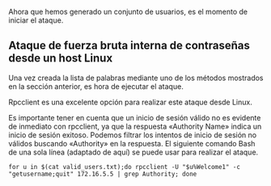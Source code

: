 Ahora que hemos generado un conjunto de usuarios, es el momento de iniciar el ataque.

## Ataque de fuerza bruta interna de contraseñas desde un host Linux

Una vez creada la lista de palabras mediante uno de los métodos mostrados en la sección anterior, es hora de ejecutar el ataque. 

Rpcclient es una excelente opción para realizar este ataque desde Linux. 

Es importante tener en cuenta que un inicio de sesión válido no es evidente de inmediato con rpcclient, ya que la respuesta «Authority Name» indica un inicio de sesión exitoso. 
Podemos filtrar los intentos de inicio de sesión no válidos buscando «Authority» en la respuesta. El siguiente comando Bash de una sola línea (adaptado de aquí) se puede usar para realizar el ataque.

```shell-session
for u in $(cat valid_users.txt);do rpcclient -U "$u%Welcome1" -c "getusername;quit" 172.16.5.5 | grep Authority; done
```

